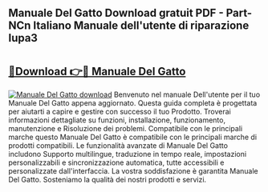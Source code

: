 ## Manuale Del Gatto Download gratuit PDF - Part-NCn Italiano Manuale dell'utente di riparazione Iupa3

# <h2><a href="http://dff1978.blite.top/?on=Manuale+Del+Gatto">🔗Download 👉🔴 Manuale Del Gatto</a></h2>

[![Manuale Del Gatto download](https://i.imgur.com/lujVjoI.png)](http://dff1978.blite.top/?on=Manuale+Del+Gatto)
Benvenuto nel manuale Dell'utente per il tuo Manuale Del Gatto appena aggiornato. Questa guida completa è progettata per aiutarti a capire e gestire con successo il tuo Prodotto. Troverai informazioni dettagliate su funzioni, installazione, funzionamento, manutenzione e Risoluzione dei problemi. Compatibile con le principali marche questo Manuale Del Gatto è compatibile con le principali marche di prodotti compatibili. Le funzionalità avanzate di Manuale Del Gatto includono Supporto multilingue, traduzione in tempo reale, impostazioni personalizzabili e sincronizzazione automatica, tutte accessibili e personalizzate dall'interfaccia. La vostra soddisfazione è garantita Manuale Del Gatto. Sosteniamo la qualità dei nostri prodotti e servizi.

